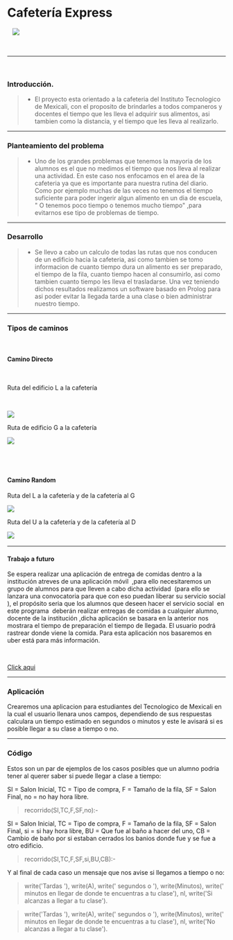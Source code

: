 

# Cafetería Express

  
![](https://github.com/migueshock/cafeteriaExpress/blob/master/17200739_1635687669835626_231279714_o.jpg)

 

---

 
### Introducción.

> - El proyecto esta orientado a la cafeteria del Instituto Tecnologico de Mexicali, con el proposito de brindarles a todos companeros y docentes el tiempo que les lleva el adquirir sus alimentos, asi tambien como la distancia, y el tiempo que les lleva al realizarlo.

---

### Planteamiento del problema

> - Uno de los grandes problemas que tenemos la mayoria de los alumnos  es el que no medimos el tiempo que nos lleva al realizar una actividad. En este caso nos enfocamos  en el area de la  cafeteria ya que es importante para nuestra rutina del diario.  Como por ejemplo muchas de las veces no tenemos el tiempo  suficiente para poder ingerir algun alimento en un dia de escuela, " O tenemos poco tiempo o tenemos mucho tiempo" ,para evitarnos ese  tipo de  problemas de tiempo. 

---

### Desarrollo 

> - Se llevo a cabo un calculo de todas las rutas que nos conducen de un edificio hacia la cafeteria, asi como tambien se tomo informacion de cuanto tiempo dura un alimento es ser preparado, el tiempo de la fila, cuanto tiempo hacen al consumirlo, asi como tambien cuanto tiempo les lleva el trasladarse. Una vez teniendo dichos resultados realizamos un software basado en Prolog para asi poder evitar la llegada tarde a una clase o bien administrar nuestro tiempo.

---

### Tipos de caminos

 
#### Camino Directo

 

Ruta del edificio L a la cafetería

 

![](https://github.com/mikyackerman/cafeteriaExpress/blob/master/RUTACAFERTERIA%20AL%20(L).png)


Ruta de edificio G a la cafetería
 

![](https://github.com/migueshock/cafeteriaExpress/blob/master/cafeteria%20ruta%20g%20al%20cafeteria.jpg)

 
---

#### Camino Random

Ruta del L a la cafetería y de la  cafetería al G 

![](https://github.com/mikyackerman/cafeteriaExpress/blob/master/trazolg.png)


Ruta del U a la cafetería y de la cafetería al D 

![](https://github.com/mikyackerman/cafeteriaExpress/blob/master/trazoud.png)
 

---

#### Trabajo a futuro

Se espera realizar una aplicación de entrega de comidas dentro a la institución atreves de una aplicación móvil  ,para ello necesitaremos un grupo de alumnos para que lleven a cabo dicha actividad  (para ello se lanzara una convocatoria para que con eso puedan liberar su servicio social ), el propósito seria que los alumnos que deseen hacer el servicio social  en este programa  deberán realizar entregas de comidas a cualquier alumno, docente de la institución ,dicha aplicación se basara en la anterior nos mostrara el tiempo de preparación el tiempo de llegada. El usuario podrá rastrear donde viene la comida. Para esta aplicación nos basaremos en uber está para más información.

 

[Click
aqui](http://tecnologia.hola.com/uber-eats-tu-comida-sobre-ruedas/3416/)

---

### Aplicación

Crearemos una aplicacion para estudiantes del Tecnologico de Mexicali en la cual el usuario llenara unos campos, dependiendo de sus 
respuestas calculara un tiempo estimado en segundos o minutos y este le avisará si  es posible llegar a su clase a tiempo o no. 

---

### Código


Estos son un par de ejemplos de los casos posibles que un alumno podria tener al querer saber si puede llegar a clase a tiempo:


SI = Salon Inicial, TC = Tipo de compra, F = Tamaño de la fila, SF = Salon Final, no = no hay hora libre.

> recorrido(SI,TC,F,SF,no):-


SI = Salon Inicial, TC = Tipo de compra, F = Tamaño de la fila, SF = Salon Final, si = si hay hora libre, BU = Que fue al baño a hacer del uno, CB = Cambio de baño por si estaban cerrados los banios donde fue y se fue a otro edificio.

> recorrido(SI,TC,F,SF,si,BU,CB):-

Y al final de cada caso un mensaje que nos avise si llegamos a tiempo o no:

> write('Tardas '), write(A), write(' segundos o '), write(Minutos), write(' minutos en llegar de donde te encuentras a tu clase'), nl,
> write('Si alcanzas a llegar a tu clase').

> write('Tardas '), write(A), write(' segundos o '), write(Minutos), write(' minutos en llegar de donde te encuentras a tu clase'), nl,
> write('No alcanzas a llegar a tu clase').

